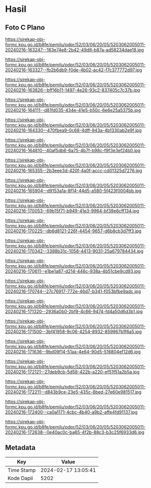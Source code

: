 # Hasil

## Foto C Plano

https://sirekap-obj-formc.kpu.go.id/b8fe/pemilu/pdpr/52/03/06/20/05/5203062005011-20240216-163247--183e74e8-2b42-49d8-b87a-ad58234dae18.jpg

https://sirekap-obj-formc.kpu.go.id/b8fe/pemilu/pdpr/52/03/06/20/05/5203062005011-20240216-163327--fb2b6db9-f0de-4b02-ac42-f7c377772d97.jpg

https://sirekap-obj-formc.kpu.go.id/b8fe/pemilu/pdpr/52/03/06/20/05/5203062005011-20240216-163826--bff16b11-1497-4e26-93c2-837405c7c37b.jpg

https://sirekap-obj-formc.kpu.go.id/b8fe/pemilu/pdpr/52/03/06/20/05/5203062005011-20240216-164111--d81fd035-434e-41e5-b50c-6e6e25a5375b.jpg

https://sirekap-obj-formc.kpu.go.id/b8fe/pemilu/pdpr/52/03/06/20/05/5203062005011-20240216-164330--470fbea9-0c68-4dff-943a-4b1330ab2e9f.jpg

https://sirekap-obj-formc.kpu.go.id/b8fe/pemilu/pdpr/52/03/06/20/05/5203062005011-20240216-164810--40af5db6-6a75-4b7f-b98c-f9f3e3ef24b0.jpg

https://sirekap-obj-formc.kpu.go.id/b8fe/pemilu/pdpr/52/03/06/20/05/5203062005011-20240216-165355--2b3eee3d-420f-4a0f-accc-cd01325d7276.jpg

https://sirekap-obj-formc.kpu.go.id/b8fe/pemilu/pdpr/52/03/06/20/05/5203062005011-20240216-165904--d9153a1a-8f14-44d5-a580-5f423f0004bb.jpg

https://sirekap-obj-formc.kpu.go.id/b8fe/pemilu/pdpr/52/03/06/20/05/5203062005011-20240216-170053--69b15f71-b949-41e3-9964-bf39e6cff134.jpg

https://sirekap-obj-formc.kpu.go.id/b8fe/pemilu/pdpr/52/03/06/20/05/5203062005011-20240216-170225--db6d8121-226f-4454-9657-d6b8cb3d7ff3.jpg

https://sirekap-obj-formc.kpu.go.id/b8fe/pemilu/pdpr/52/03/06/20/05/5203062005011-20240216-170342--3388b31c-1058-4413-9031-25a679784434.jpg

https://sirekap-obj-formc.kpu.go.id/b8fe/pemilu/pdpr/52/03/06/20/05/5203062005011-20240216-170611--e1be1a87-d214-446c-938a-4b51cbe9cd93.jpg

https://sirekap-obj-formc.kpu.go.id/b8fe/pemilu/pdpr/52/03/06/20/05/5203062005011-20240216-170744--27c76917-772e-46d7-b341-f053bfbe9adc.jpg

https://sirekap-obj-formc.kpu.go.id/b8fe/pemilu/pdpr/52/03/06/20/05/5203062005011-20240216-171320--2936a0b0-2bf9-4c66-9474-fd4a50d6d3b1.jpg

https://sirekap-obj-formc.kpu.go.id/b8fe/pemilu/pdpr/52/03/06/20/05/5203062005011-20240216-171500--3bf41958-9c06-4254-8932-859967b1f6a5.jpg

https://sirekap-obj-formc.kpu.go.id/b8fe/pemilu/pdpr/52/03/06/20/05/5203062005011-20240216-171636--9bd09f14-51aa-4e64-90d5-516804ef12d6.jpg

https://sirekap-obj-formc.kpu.go.id/b8fe/pemilu/pdpr/52/03/06/20/05/5203062005011-20240216-172121--27deb9cb-5d58-422b-a220-ef51f51a2b5a.jpg

https://sirekap-obj-formc.kpu.go.id/b8fe/pemilu/pdpr/52/03/06/20/05/5203062005011-20240216-172211--d843b9ce-23e5-435c-8bed-27e60e981517.jpg

https://sirekap-obj-formc.kpu.go.id/b8fe/pemilu/pdpr/52/03/06/20/05/5203062005011-20240216-172400--ca0a1171-4cbc-4b40-a9b2-affe4fd91137.jpg

https://sirekap-obj-formc.kpu.go.id/b8fe/pemilu/pdpr/52/03/06/20/05/5203062005011-20240216-172638--0e40ac0c-ba65-4f2b-88c3-b3c25f6933d6.jpg


## Metadata

| Key        | Value               |
| ---------- | ------------------- |
| Time Stamp | 2024-02-17 13:05:41 |
| Kode Dapil | 5202                |



